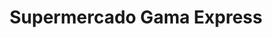 ---
title: "Supermercado Gama Express"
url: /caracas/supermercado-gama-express-av-arturo-michelena/
shop: supermercado
---
